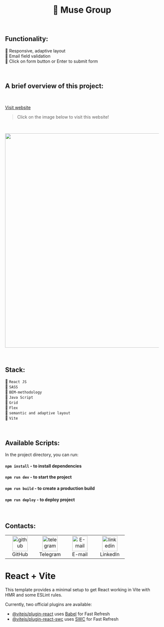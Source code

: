 <h1 align="center"> 🎵 Muse Group </h1>


<br>

## Functionality:

🎵 Responsive, adaptive layout    
🎵 Email field validation    
🎵 Click on form button or Enter to submit form    

<br>    

## A brief overview of this project:    

<br>

<a href='https://olgabull.github.io/Muse-Group/'>Visit website</a>

>Click on the image below to visit this website!


<br>

[<img width="700" src="https://private-user-images.githubusercontent.com/108359930/337991916-9a89edd9-cebc-408e-a5a2-26854de4cc0b.png?jwt=eyJhbGciOiJIUzI1NiIsInR5cCI6IkpXVCJ9.eyJpc3MiOiJnaXRodWIuY29tIiwiYXVkIjoicmF3LmdpdGh1YnVzZXJjb250ZW50LmNvbSIsImtleSI6ImtleTUiLCJleHAiOjE3MTc5NTE0NDUsIm5iZiI6MTcxNzk1MTE0NSwicGF0aCI6Ii8xMDgzNTk5MzAvMzM3OTkxOTE2LTlhODllZGQ5LWNlYmMtNDA4ZS1hNWEyLTI2ODU0ZGU0Y2MwYi5wbmc_WC1BbXotQWxnb3JpdGhtPUFXUzQtSE1BQy1TSEEyNTYmWC1BbXotQ3JlZGVudGlhbD1BS0lBVkNPRFlMU0E1M1BRSzRaQSUyRjIwMjQwNjA5JTJGdXMtZWFzdC0xJTJGczMlMkZhd3M0X3JlcXVlc3QmWC1BbXotRGF0ZT0yMDI0MDYwOVQxNjM5MDVaJlgtQW16LUV4cGlyZXM9MzAwJlgtQW16LVNpZ25hdHVyZT1mYzA4MWVhYzRmZDExOWI3YjE4ODU3YTMxOWE3MWY4NzE5ZWJmNjc1OGU3ZTBlMWRlMDM2MWQyNDMzOTVjNTEyJlgtQW16LVNpZ25lZEhlYWRlcnM9aG9zdCZhY3Rvcl9pZD0wJmtleV9pZD0wJnJlcG9faWQ9MCJ9.G1shGqnmEQosiva0CuNuq2Ea4Ii_y1pvFnvW5ydgvLk">](https://olgabull.github.io/Muse-Group/)

<br>

## Stack:

🔹 `React JS`     
🔹 `SASS`    
🔹 `BEM-methodology`    
🔹 `Java Script`     
🔹 `Grid`    
🔹 `Flex`      
🔹 `semantic and adaptive layout`      
🔹 `Vite`

<br>

## Available Scripts:

In the project directory, you can run:    

#### `npm install`    - to install dependencies 
#### `npm run dev`    - to start the project
#### `npm run build`  -  to create a production build
#### `npm run deploy` -  to deploy project

<br>

## Contacts:
<table>
  <tr>
    <td align="center" width="82">
      <a href="https://github.com/OlgaBuLL">
        <img src='https://cdn.jsdelivr.net/npm/simple-icons@3.0.1/icons/github.svg' alt='github' width="50" />
      </a><br>GitHub
     </td>
    <td align="center" width="82">
      <a href="https://t.me/bio_ol23">
        <img src='https://cdn.jsdelivr.net/npm/simple-icons@3.0.1/icons/telegram.svg' alt='telegram' width="50" />
      </a><br>Telegram
     </td>
    <td align="center" width="82">
      <a href="mailto:oska43@mail.ru">
       <img src='https://cdn.jsdelivr.net/npm/simple-icons@3.0.1/icons/mail-dot-ru.svg' alt='E-mail' width="50" />
      </a><br>E-mail
     </td>
    <td align="center" width="82">
      <a href="https://www.linkedin.com/in/olga-bulgakova-014254243/">
       <img src='https://cdn.jsdelivr.net/npm/simple-icons@3.0.1/icons/linkedin.svg' alt='linkedin' width="50" />
      </a><br>LinkedIn
     </td>
  </tr>
</table>


# React + Vite

This template provides a minimal setup to get React working in Vite with HMR and some ESLint rules.

Currently, two official plugins are available:

- [@vitejs/plugin-react](https://github.com/vitejs/vite-plugin-react/blob/main/packages/plugin-react/README.md) uses [Babel](https://babeljs.io/) for Fast Refresh
- [@vitejs/plugin-react-swc](https://github.com/vitejs/vite-plugin-react-swc) uses [SWC](https://swc.rs/) for Fast Refresh
